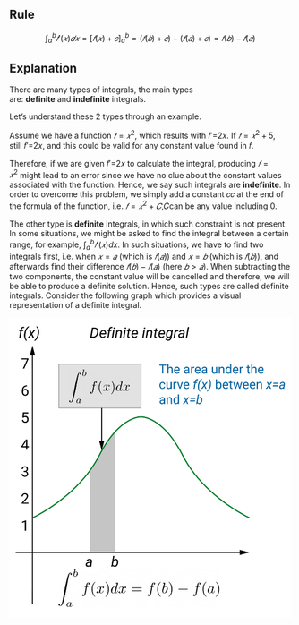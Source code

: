 ## Rule
$$\int_a^b𝑓'(𝑥)𝑑𝑥=[𝑓(𝑥)+𝑐]_a^b=(𝑓(𝑏)+𝑐)−(𝑓(𝑎)+𝑐)=𝑓(𝑏)−𝑓(𝑎)$$

## Explanation

There are many types of integrals, the main types are: **definite** and **indefinite** integrals.

Let’s understand these 2 types through an example.

Assume we have a function $𝑓=𝑥^2$, which results with 𝑓′=2𝑥. If $𝑓=𝑥^2+5$, still 𝑓′=2𝑥, and this could be valid for any constant value found in 𝑓.

Therefore, if we are given 𝑓′=2𝑥 to calculate the integral, producing $𝑓=𝑥^2$ might lead to an error since we have no clue about the constant values associated with the function. Hence, we say such integrals are **indefinite**. In order to overcome this problem, we simply add a constant 𝑐𝑐 at the end of the formula of the function, i.e. $𝑓=𝑥^2+𝐶$,𝐶can be any value including 0.

The other type is **definite** integrals, in which such constraint is not present. In some situations, we might be asked to find the integral between a certain range, for example, $\int_a^b 𝑓'(𝑥)dx$. In such situations, we have to find two integrals first, i.e. when $𝑥=𝑎$ (which is $𝑓(𝑎)$) and $𝑥=𝑏$ (which is $𝑓(𝑏)$), and afterwards find their difference $𝑓(𝑏)−𝑓(𝑎)$ (here $𝑏>𝑎$). When subtracting the two components, the constant value will be cancelled and therefore, we will be able to produce a definite solution. Hence, such types are called definite integrals. Consider the following graph which provides a visual representation of a definite integral.

![](../public/e886f513dd54df343d8057a9c870dc62.png)
